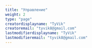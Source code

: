 ```yaml
---
title: "Управление"
weight: 2
type: "page"
creatordisplayname: "TyVik"
creatoremail: "tyvik8@gmail.com"
lastmodifierdisplayname: "TyVik"
lastmodifieremail: "tyvik8@gmail.com"
---
```

